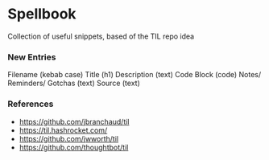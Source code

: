 # Spellbook
Collection of useful snippets, based of the TIL repo idea

### New Entries

Filename (kebab case)
Title (h1)
Description (text)
Code Block (code)
Notes/ Reminders/ Gotchas (text)
Source (text)

### References

- https://github.com/jbranchaud/til
- https://til.hashrocket.com/
- https://github.com/jwworth/til
- https://github.com/thoughtbot/til
